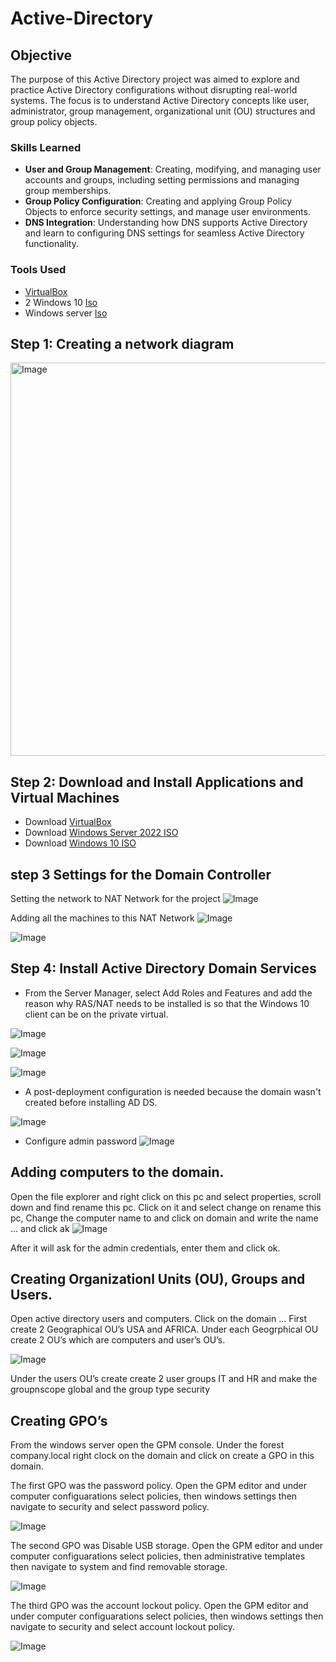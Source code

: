 # Active-Directory

## Objective
The purpose of this Active Directory project was aimed to explore and practice Active Directory configurations without disrupting real-world systems.  The focus is to understand Active Directory concepts like user, administrator, group management, organizational unit (OU) structures and group policy objects.

### Skills Learned

- **User and Group Management**: Creating, modifying, and managing user accounts and groups, including setting permissions and managing group memberships. 
- **Group Policy Configuration**: Creating and applying Group Policy Objects to enforce security settings, and manage user environments. 
- **DNS Integration**: Understanding how DNS supports Active Directory and learn to configuring DNS settings for seamless Active Directory functionality.
  
### Tools Used

- [VirtualBox](https://www.virtualbox.org/wiki/Downloads)
- 2 Windows 10 [Iso](https://www.microsoft.com/en-us/software-download/windows10)
- Windows server [Iso](https://www.microsoft.com/en-us/evalcenter/download-windows-server-2019)

## Step 1: Creating a network diagram
<img width="629" alt="Image" src="https://github.com/user-attachments/assets/d910ac1c-4c3f-44cc-83e7-5d22297f6c68" />

## Step 2: Download and Install Applications and Virtual Machines

* Download [VirtualBox](https://www.virtualbox.org/wiki/Downloads)
* Download [Windows Server 2022 ISO](https://info.microsoft.com/ww-landing-windows-server-2022.html)
* Download [Windows 10 ISO](https://www.microsoft.com/en-us/software-download/windows10)

## step 3 Settings for the Domain Controller
Setting the network to NAT Network for the project
![Image](https://github.com/user-attachments/assets/e58eb0bb-3e99-4f2a-bade-c84a90d691b4)

Adding all the machines to this NAT Network
![Image](https://github.com/user-attachments/assets/3349fe97-1a1e-4ced-91b3-f104ca75c00a)

![Image](https://github.com/user-attachments/assets/78ff12b2-2238-4148-a7e5-19451bc804b6)


## Step 4: Install Active Directory Domain Services
* From the Server Manager, select Add Roles and Features and add the reason why RAS/NAT needs to be installed is so that the Windows 10 client can be on the private virtual.

![Image](https://github.com/user-attachments/assets/5f80d2ca-5417-42cc-979b-0858919d7531)

![Image](https://github.com/user-attachments/assets/7901259f-d47f-4763-a0e6-6ed85e793f13)

![Image](https://github.com/user-attachments/assets/537b427b-6b39-43d5-8f08-14beff1a3f65)


* A post-deployment configuration is needed because the domain wasn't 
  created before installing AD DS.

 ![Image](https://github.com/user-attachments/assets/85ed6b61-dec3-4b47-8fec-e05d13f06b47)

 * Configure admin password
 ![Image](https://github.com/user-attachments/assets/7bad7de3-b1a7-4dda-9b58-a7c10ac25333)

## Adding computers to the domain.
  Open the file explorer and right click on this pc and select properties, scroll down and find rename this pc. Click on it and select change on rename this pc, Change the 
  computer name to and click on domain and write the name … and click ak
  ![Image](https://github.com/user-attachments/assets/974e1784-e31a-497f-a311-b6078656b0c1)
  
  After it will ask for the admin credentials, enter them and click ok.

## Creating Organizationl Units (OU), Groups and Users.
  Open active directory users and computers. Click on the domain …
  First create 2 Geographical OU’s USA and AFRICA.
  Under each Geogrphical OU create 2 OU’s which are computers and user’s OU’s.
  
  ![Image](https://github.com/user-attachments/assets/204db705-1a56-4504-ab57-42db0d93e239)
  
  Under the users OU’s create create 2 user groups IT and HR and make the groupnscope global and the group type security 

## Creating GPO’s
  From the windows server open the GPM console. Under the forest company.local right clock on the domain and click on create a GPO in this domain.
  
  The first GPO was the password policy.
  Open the GPM editor and under computer configuarations select policies, then windows settings then navigate to security and select password policy.
  
  ![Image](https://github.com/user-attachments/assets/4629c307-2108-4998-b4c0-210efa10f9db)
  
  The second GPO was Disable USB storage.
  Open the GPM editor and under computer configuarations select policies, then administrative templates then navigate to system and find removable storage.

  ![Image](https://github.com/user-attachments/assets/998dbf0e-87c4-423b-9732-4ffe8c19984b)
  
  The third GPO was the account lockout policy.
  Open the GPM editor and under computer configuarations select policies, then windows settings then navigate to security and select account lockout policy.

  ![Image](https://github.com/user-attachments/assets/fb49a56e-71f4-4d24-8265-988da17ee05c)










